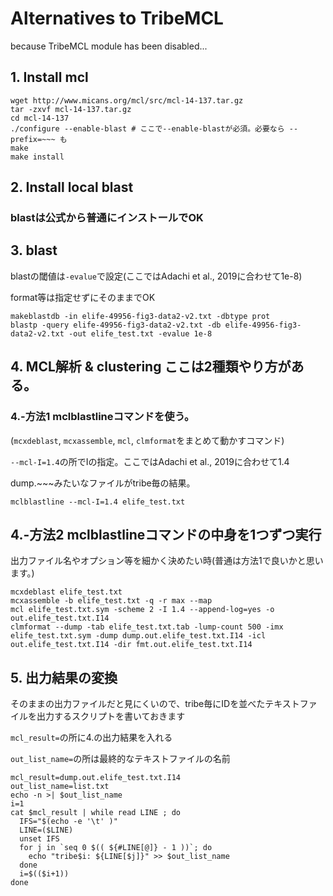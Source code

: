 # Alternatives to TribeMCL
because TribeMCL module has been disabled...

## 1. Install mcl 
```
wget http://www.micans.org/mcl/src/mcl-14-137.tar.gz
tar -zxvf mcl-14-137.tar.gz
cd mcl-14-137
./configure --enable-blast # ここで--enable-blastが必須。必要なら --prefix=~~~ も
make
make install
```

## 2. Install local blast
### blastは公式から普通にインストールでOK

## 3. blast
blastの閾値は``-evalue``で設定(ここではAdachi et al., 2019に合わせて1e-8)

format等は指定せずにそのままでOK
```
makeblastdb -in elife-49956-fig3-data2-v2.txt -dbtype prot
blastp -query elife-49956-fig3-data2-v2.txt -db elife-49956-fig3-data2-v2.txt -out elife_test.txt -evalue 1e-8
```

## 4. MCL解析 & clustering ここは2種類やり方がある。
### 4.-方法1 mclblastlineコマンドを使う。
(``mcxdeblast``, ``mcxassemble``, ``mcl``, ``clmformat``をまとめて動かすコマンド)

``--mcl-I=1.4``の所でIの指定。ここではAdachi et al., 2019に合わせて1.4

dump.~~~みたいなファイルがtribe毎の結果。
```
mclblastline --mcl-I=1.4 elife_test.txt
```

## 4.-方法2 mclblastlineコマンドの中身を1つずつ実行
出力ファイル名やオプション等を細かく決めたい時(普通は方法1で良いかと思います。)
```
mcxdeblast elife_test.txt
mcxassemble -b elife_test.txt -q -r max --map
mcl elife_test.txt.sym -scheme 2 -I 1.4 --append-log=yes -o out.elife_test.txt.I14
clmformat --dump -tab elife_test.txt.tab -lump-count 500 -imx elife_test.txt.sym -dump dump.out.elife_test.txt.I14 -icl out.elife_test.txt.I14 -dir fmt.out.elife_test.txt.I14
```

## 5. 出力結果の変換
そのままの出力ファイルだと見にくいので、tribe毎にIDを並べたテキストファイルを出力するスクリプトを書いておきます

``mcl_result=``の所に4.の出力結果を入れる

``out_list_name=``の所は最終的なテキストファイルの名前
```
mcl_result=dump.out.elife_test.txt.I14
out_list_name=list.txt
echo -n >| $out_list_name
i=1
cat $mcl_result | while read LINE ; do
  IFS="$(echo -e '\t' )"
  LINE=($LINE)
  unset IFS
  for j in `seq 0 $(( ${#LINE[@]} - 1 ))`; do
    echo "tribe$i: ${LINE[$j]}" >> $out_list_name
  done
  i=$(($i+1))
done
```
